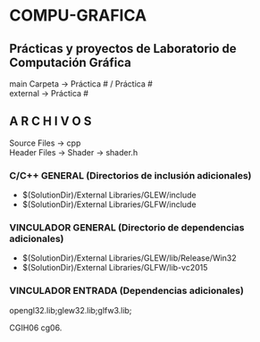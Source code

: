 # COMPU-GRAFICA
## Prácticas y proyectos de Laboratorio de Computación Gráfica

main Carpeta -> Práctica # / Práctica #  
external -> Práctica #

## A R C H I V O S  
Source Files -> cpp  
Header Files -> Shader -> shader.h  

### C/C++ GENERAL (Directorios de inclusión adicionales)  
* $(SolutionDir)/External Libraries/GLEW/include
* $(SolutionDir)/External Libraries/GLFW/include

### VINCULADOR GENERAL (Directorio de dependencias adicionales)  
* $(SolutionDir)/External Libraries/GLEW/lib/Release/Win32
* $(SolutionDir)/External Libraries/GLFW/lib-vc2015

### VINCULADOR ENTRADA (Dependencias adicionales)  
opengl32.lib;glew32.lib;glfw3.lib;






CGIH06
cg06.
